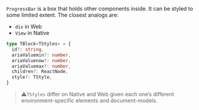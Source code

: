 `ProgressBar` is a box that holds other components inside. It can be styled to some limited extent. The closest analogs are:

- `div` in Web
- `View` in Native

```ts
type TBlock<TStyles> = {
  id?: string,
  ariaValuemin?: number,
  ariaValuenow?: number,
  ariaValuemax?: number,
  children?: ReactNode,
  style?: TStyle,
}
```

> ⚠️`TStyles` differ on Native and Web given each one’s different environment-specific elements and document-models.